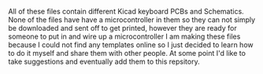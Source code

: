 All of these files contain different Kicad keyboard PCBs and Schematics.
None of the files have have a microcontroller in them so they can not simply be downloaded and sent off to get printed, however they are ready for someone to put in and wire up a microcontroller
I am making these files because I could not find any templates online so I just decided to learn how to do it myself and share them with other people.
At some point I'd like to take suggestions and eventually add them to this repsitory.
